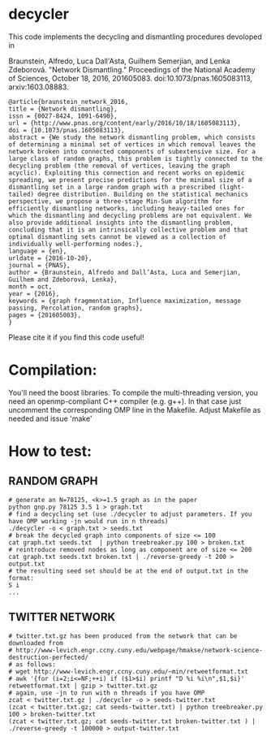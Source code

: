 # decycler

This code implements the decycling and dismantling procedures devoloped in 

Braunstein, Alfredo, Luca Dall'Asta, Guilhem Semerjian, and Lenka Zdeborová. "Network Dismantling." Proceedings of the National Academy of Sciences, October 18, 2016, 201605083. doi:10.1073/pnas.1605083113, arxiv:1603.08883.



    @article{braunstein_network_2016,
	title = {Network dismantling},
	issn = {0027-8424, 1091-6490},
	url = {http://www.pnas.org/content/early/2016/10/18/1605083113},
	doi = {10.1073/pnas.1605083113},
	abstract = {We study the network dismantling problem, which consists of determining a minimal set of vertices in which removal leaves the network broken into connected components of subextensive size. For a large class of random graphs, this problem is tightly connected to the decycling problem (the removal of vertices, leaving the graph acyclic). Exploiting this connection and recent works on epidemic spreading, we present precise predictions for the minimal size of a dismantling set in a large random graph with a prescribed (light-tailed) degree distribution. Building on the statistical mechanics perspective, we propose a three-stage Min-Sum algorithm for efficiently dismantling networks, including heavy-tailed ones for which the dismantling and decycling problems are not equivalent. We also provide additional insights into the dismantling problem, concluding that it is an intrinsically collective problem and that optimal dismantling sets cannot be viewed as a collection of individually well-performing nodes.},
	language = {en},
	urldate = {2016-10-20},
	journal = {PNAS},
	author = {Braunstein, Alfredo and Dall’Asta, Luca and Semerjian, Guilhem and Zdeborová, Lenka},
	month = oct,
	year = {2016},
	keywords = {graph fragmentation, Influence maximization, message passing, Percolation, random graphs},
	pages = {201605083},
    }


Please cite it if you find this code useful!

Compilation:
===========

You'll need the boost libraries. To compile the multi-threading version, 
you need an openmp-compliant C++ compiler (e.g. g++). In that case just uncomment the 
corresponding OMP line in the Makefile. 
Adjust Makefile as needed and issue 'make'




How to test:
============

RANDOM GRAPH
--------

    # generate an N=78125, <k>=1.5 graph as in the paper
    python gnp.py 78125 3.5 1 > graph.txt
    # find a decycling set (use ./decycler to adjust parameters. If you have OMP working -jn would run in n threads)
    ./decycler -o < graph.txt > seeds.txt
    # break the decycled graph into components of size <= 100
    cat graph.txt seeds.txt  | python treebreaker.py 100 > broken.txt
    # reintroduce removed nodes as long as component are of size <= 200
    cat graph.txt seeds.txt broken.txt | ./reverse-greedy -t 200 > output.txt
    # the resulting seed set should be at the end of output.txt in the format:
    S i
    ...


TWITTER NETWORK
----------

    # twitter.txt.gz has been produced from the network that can be downloaded from 
    # http://www-levich.engr.ccny.cuny.edu/webpage/hmakse/network-science-destruction-perfected/
    # as follows:
    # wget http://www-levich.engr.ccny.cuny.edu/~min/retweetformat.txt
    # awk '{for (i=2;i<=NF;++i) if ($1>$i) printf "D %i %i\n",$1,$i}' retweetformat.txt | gzip > twitter.txt.gz
    # again, use -jn to run with n threads if you have OMP
    zcat < twitter.txt.gz | ./decycler -o > seeds-twitter.txt
    (zcat < twitter.txt.gz; cat seeds-twitter.txt) | python treebreaker.py 100 > broken-twitter.txt
    (zcat < twitter.txt.gz; cat seeds-twitter.txt broken-twitter.txt ) | ./reverse-greedy -t 100000 > output-twitter.txt
